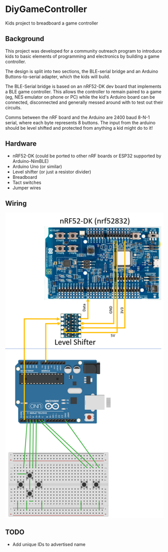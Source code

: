 # DiyGameController
Kids project to breadboard a game controller

## Background
This project was developed for a community outreach program to introduce kids to basic elements of programming and 
electronics by building a game controller.

The design is split into two sections, the BLE-serial bridge and an Arduino Buttons-to-serial adapter, which the kids will build.

The BLE-Serial bridge is based on an nRF52-DK dev board that implements a BLE game controller.
This allows the controller to remain paired to a game (eg, NES emulator on phone or PC) while the kid's Arduino board can be connected, disconnected and generally messed around with to test out their circuits.

Comms between the nRF board and the Arduino are 2400 baud 8-N-1 serial, where each byte represents 8 buttons.
The input from the arduino should be level shifted and protected from anything a kid might do to it!

## Hardware

- nRF52-DK (could be ported to other nRF boards or ESP32 supported by Arduino-NimBLE)
- Arduino Uno (or similar)
- Level shifter (or just a resistor divider)
- Breadboard
- Tact switches
- Jumper wires

## Wiring

![w](docs/wiring.png)

## TODO

- Add unique IDs to advertised name